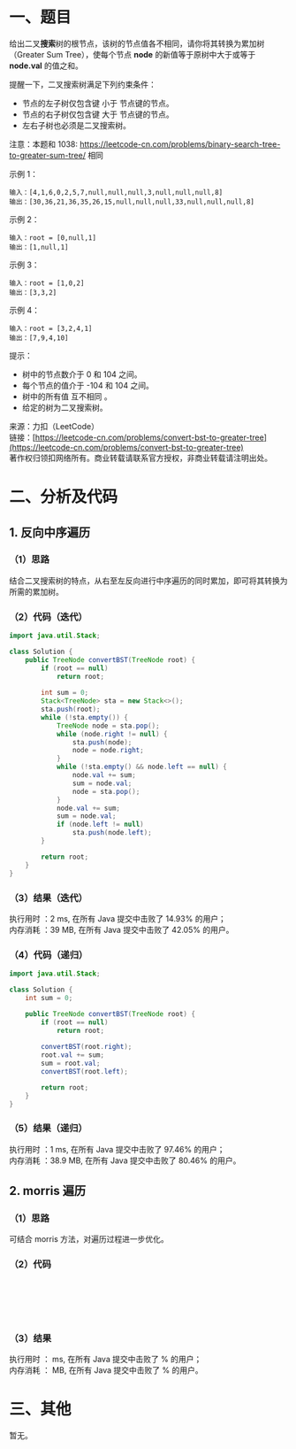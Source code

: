 # 一、题目
给出二叉**搜索**树的根节点，该树的节点值各不相同，请你将其转换为累加树（Greater Sum Tree），使每个节点 **node** 的新值等于原树中大于或等于 **node.val** 的值之和。   
   
提醒一下，二叉搜索树满足下列约束条件：   
   
- 节点的左子树仅包含键 小于 节点键的节点。   
- 节点的右子树仅包含键 大于 节点键的节点。   
- 左右子树也必须是二叉搜索树。   
   
注意：本题和 1038: https://leetcode-cn.com/problems/binary-search-tree-to-greater-sum-tree/ 相同   
   
示例 1：   
```
输入：[4,1,6,0,2,5,7,null,null,null,3,null,null,null,8]
输出：[30,36,21,36,35,26,15,null,null,null,33,null,null,null,8]
``` 
     
示例 2：   
```
输入：root = [0,null,1]
输出：[1,null,1]
```
   
示例 3：   
```
输入：root = [1,0,2]
输出：[3,3,2]
```
   
示例 4：   
```
输入：root = [3,2,4,1]
输出：[7,9,4,10]
```
   
提示：   
- 树中的节点数介于 0 和 104 之间。   
- 每个节点的值介于 -104 和 104 之间。   
- 树中的所有值 互不相同 。   
- 给定的树为二叉搜索树。   
   
来源：力扣（LeetCode）   
链接：[https://leetcode-cn.com/problems/convert-bst-to-greater-tree](https://leetcode-cn.com/problems/convert-bst-to-greater-tree)   
著作权归领扣网络所有。商业转载请联系官方授权，非商业转载请注明出处。   
# 二、分析及代码    
## 1. 反向中序遍历
### （1）思路 
结合二叉搜索树的特点，从右至左反向进行中序遍历的同时累加，即可将其转换为所需的累加树。   
### （2）代码（迭代）  
```Java
import java.util.Stack;

class Solution {
    public TreeNode convertBST(TreeNode root) {
        if (root == null)
            return root;
        
        int sum = 0;
        Stack<TreeNode> sta = new Stack<>();
        sta.push(root);
        while (!sta.empty()) {
            TreeNode node = sta.pop();
            while (node.right != null) {
                sta.push(node);
                node = node.right;
            }
            while (!sta.empty() && node.left == null) {
                node.val += sum;
                sum = node.val;
                node = sta.pop();
            }
            node.val += sum;
            sum = node.val;
            if (node.left != null)
                sta.push(node.left);     
        }

        return root;        
    }
}
```
### （3）结果（迭代）
执行用时 ：2 ms, 在所有 Java 提交中击败了 14.93% 的用户；  
内存消耗 ：39 MB, 在所有 Java 提交中击败了 42.05% 的用户。  
### （4）代码（递归）  
```Java
import java.util.Stack;

class Solution {
    int sum = 0;

    public TreeNode convertBST(TreeNode root) {
        if (root == null)
            return root;
            
        convertBST(root.right);
        root.val += sum;
        sum = root.val;
        convertBST(root.left);

        return root;        
    }
}
```
### （5）结果（递归）
执行用时 ：1 ms, 在所有 Java 提交中击败了 97.46% 的用户；  
内存消耗 ：38.9 MB, 在所有 Java 提交中击败了 80.46% 的用户。  
## 2. morris 遍历
### （1）思路 
可结合 morris 方法，对遍历过程进一步优化。   
### （2）代码  
```Java







```
### （3）结果
执行用时 ： ms, 在所有 Java 提交中击败了 % 的用户；  
内存消耗 ： MB, 在所有 Java 提交中击败了 % 的用户。  
# 三、其他
暂无。   
